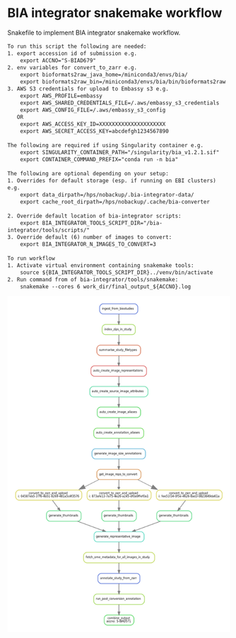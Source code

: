 BIA integrator snakemake workflow
=================================

Snakefile to implement BIA integrator snakemake workflow. 

    To run this script the following are needed:
    1. export accession id of submission e.g. 
        export ACCNO="S-BIAD679"
    2. env variables for convert_to_zarr e.g.
        export bioformats2raw_java_home=/miniconda3/envs/bia/
        export bioformats2raw_bin=/miniconda3/envs/bia/bin/bioformats2raw
    3. AWS S3 credentials for upload to Embassy s3 e.g.
        export AWS_PROFILE=embassy 
        export AWS_SHARED_CREDENTIALS_FILE=/.aws/embassy_s3_credentials
        export AWS_CONFIG_FILE=/.aws/embassy_s3_config
       OR
        export AWS_ACCESS_KEY_ID=XXXXXXXXXXXXXXXXXXXXX
        export AWS_SECRET_ACCESS_KEY=abcdefgh1234567890

    The following are required if using Singularity container e.g.
        export SINGULARITY_CONTAINER_PATH="/singularity/bia_v1.2.1.sif"
        export CONTAINER_COMMAND_PREFIX="conda run -n bia"

    The following are optional depending on your setup:
    1. Overrides for default storage (esp. if running on EBI clusters) e.g.
        export data_dirpath=/hps/nobackup/.bia-integrator-data/
        export cache_root_dirpath=/hps/nobackup/.cache/bia-converter

    2. Override default location of bia-integrator scripts:
        export BIA_INTEGRATOR_TOOLS_SCRIPT_DIR="/bia-integrator/tools/scripts/"
    3. Override default (6) number of images to convert:
        export BIA_INTEGRATOR_N_IMAGES_TO_CONVERT=3

    To run workflow
    1. Activate virtual environment containing snakemake tools:
        source ${BIA_INTEGRATOR_TOOLS_SCRIPT_DIR}../venv/bin/activate
    2. Run command from of bia-integrator/tools/snakemake:
        snakemake --cores 6 work_dir/final_output_${ACCNO}.log

![Schematic of workflow DAG](bia_integrator_workflow.png)
